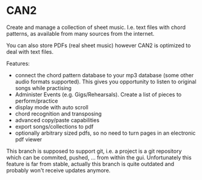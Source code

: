 CAN2
====

Create and manage a collection of sheet music. 
I.e. text files with chord patterns, as available from many sources from the internet.

You can also store PDFs (real sheet music) however CAN2 is optimized to deal with text files.

Features:
- connect the chord pattern database to your mp3 database (some other audio formats supported).
  This gives you opportunity to listen to original songs while practising
- Administer Events (e.g. Gigs/Rehearsals). Create a list of pieces to perform/practice
- display mode with auto scroll
- chord recognition and transposing
- advanced copy/paste capabilities
- export songs/collections to pdf
- optionally arbitrary sized pdfs, so no need to turn pages in an electronic pdf viewer

This branch is supposed to support git, i.e. a project is a git repository which can be commited, pushed, ... from within the gui.
Unfortunately this feature is far from stable, actually this branch is quite outdated and probably won't receive updates anymore.
